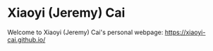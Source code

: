 # Xiaoyi (Jeremy) Cai
Welcome to Xiaoyi (Jeremy) Cai's personal webpage: https://xiaoyi-cai.github.io/